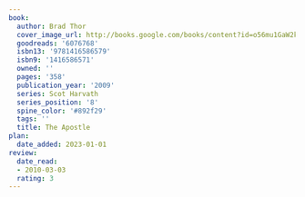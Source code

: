 ```yaml
---
book:
  author: Brad Thor
  cover_image_url: http://books.google.com/books/content?id=o56mu1GaW2kC&printsec=frontcover&img=1&zoom=1&edge=curl&source=gbs_api
  goodreads: '6076768'
  isbn13: '9781416586579'
  isbn9: '1416586571'
  owned: ''
  pages: '358'
  publication_year: '2009'
  series: Scot Harvath
  series_position: '8'
  spine_color: '#892f29'
  tags: ''
  title: The Apostle
plan:
  date_added: 2023-01-01
review:
  date_read:
  - 2010-03-03
  rating: 3
---
```

